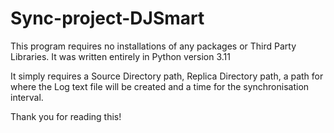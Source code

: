 # Sync-project-DJSmart

This program requires no installations of any packages or Third Party Libraries. It was written entirely in Python version 3.11

It simply requires a Source Directory path, Replica Directory path, a path for where the Log text file will be created and a time for the synchronisation interval.

Thank you for reading this!
